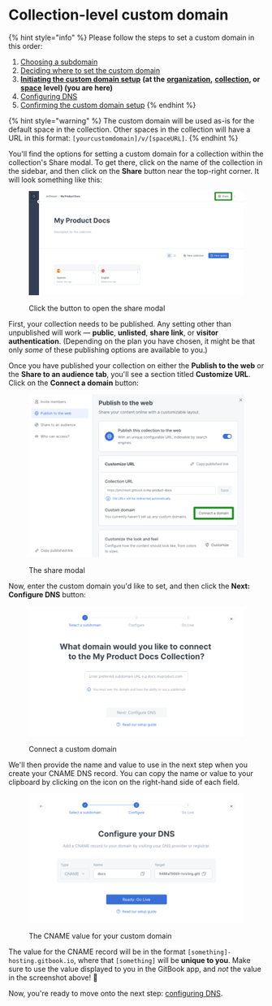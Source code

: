 # Collection-level custom domain

{% hint style="info" %}
Please follow the steps to set a custom domain in this order:

1. [Choosing a subdomain](../choose.md)
2. [Deciding where to set the custom domain](../location.md)
3. [**Initiating the custom domain setup**](./) **(at the** [**organization**](organization-level-custom-domain.md)**,** [**collection**](collection-level-custom-domain.md)**, or** [**space**](space-level-custom-domain.md) **level) (you are here)**
4. [Configuring DNS](../configure-dns.md)
5. [Confirming the custom domain setup](../finalize.md)
{% endhint %}

{% hint style="warning" %}
The custom domain will be used as-is for the default space in the collection. Other spaces in the collection will have a URL in this format: `[yourcustomdomain]/v/[spaceURL]`.
{% endhint %}

You'll find the options for setting a custom domain for a collection within the collection's Share modal. To get there, click on the name of the collection in the sidebar, and then click on the **Share** button near the top-right corner. It will look something like this:

<div data-full-width="true">

<figure><img src="../../../.gitbook/assets/collection-share.png" alt=""><figcaption><p>Click the button to open the share modal</p></figcaption></figure>

</div>

First, your collection needs to be published. Any setting other than unpublished will work — **public**, **unlisted**, **share link**, or **visitor authentication**. (Depending on the plan you have chosen, it might be that only _some_ of these publishing options are available to you.)

Once you have published your collection on either the **Publish to the web** or the **Share to an audience tab**, you'll see a section titled **Customize URL**. Click on the **Connect a domain** button:

<div data-full-width="true">

<figure><img src="../../../.gitbook/assets/connect-a-domain (1).png" alt=""><figcaption><p>The share modal</p></figcaption></figure>

</div>

Now, enter the custom domain you'd like to set, and then click the **Next: Configure DNS** button:

<div data-full-width="true">

<figure><img src="../../../.gitbook/assets/collection-enter-domain.png" alt=""><figcaption><p>Connect a custom domain</p></figcaption></figure>

</div>

We'll then provide the name and value to use in the next step when you create your CNAME DNS record. You can copy the name or value to your clipboard by clicking on the icon on the right-hand side of each field.

<div data-full-width="true">

<figure><img src="../../../.gitbook/assets/configure-dns.png" alt=""><figcaption><p>The CNAME value for your custom domain</p></figcaption></figure>

</div>

The value for the CNAME record will be in the format `[something]-hosting.gitbook.io`, where that `[something]` will be **unique to you**. Make sure to use the value displayed to you in the GitBook app, and _not_ the value in the screenshot above! 🙂

Now, you're ready to move onto the next step: [configuring DNS](../configure-dns.md).
